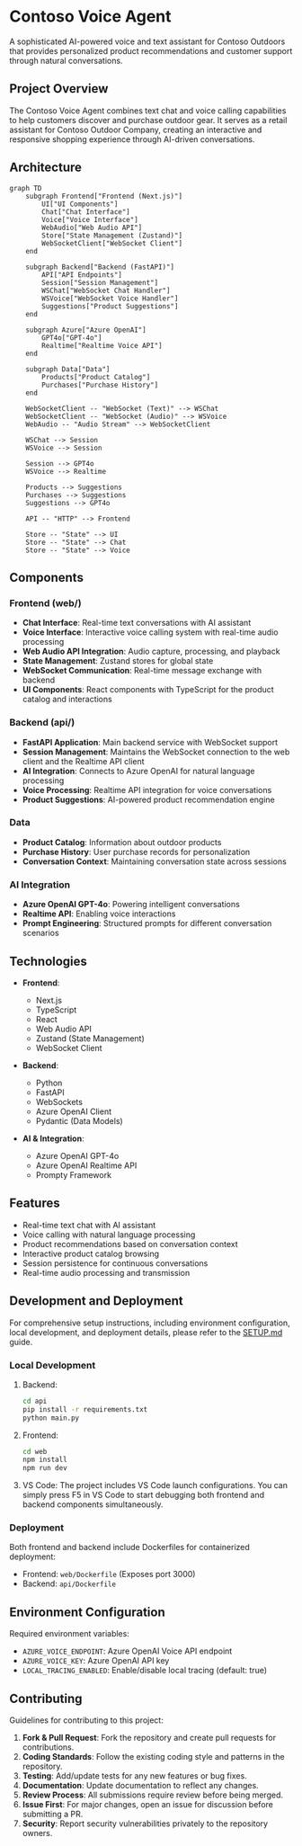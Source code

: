 # Contoso Voice Agent

A sophisticated AI-powered voice and text assistant for Contoso Outdoors that provides personalized product recommendations and customer support through natural conversations.

## Project Overview

The Contoso Voice Agent combines text chat and voice calling capabilities to help customers discover and purchase outdoor gear. It serves as a retail assistant for Contoso Outdoor Company, creating an interactive and responsive shopping experience through AI-driven conversations.

## Architecture

```mermaid
graph TD
    subgraph Frontend["Frontend (Next.js)"]
        UI["UI Components"]
        Chat["Chat Interface"]
        Voice["Voice Interface"]
        WebAudio["Web Audio API"]
        Store["State Management (Zustand)"]
        WebSocketClient["WebSocket Client"]
    end

    subgraph Backend["Backend (FastAPI)"]
        API["API Endpoints"]
        Session["Session Management"]
        WSChat["WebSocket Chat Handler"]
        WSVoice["WebSocket Voice Handler"]
        Suggestions["Product Suggestions"]
    end

    subgraph Azure["Azure OpenAI"]
        GPT4o["GPT-4o"]
        Realtime["Realtime Voice API"]
    end

    subgraph Data["Data"]
        Products["Product Catalog"]
        Purchases["Purchase History"]
    end

    WebSocketClient -- "WebSocket (Text)" --> WSChat
    WebSocketClient -- "WebSocket (Audio)" --> WSVoice
    WebAudio -- "Audio Stream" --> WebSocketClient
    
    WSChat --> Session
    WSVoice --> Session
    
    Session --> GPT4o
    WSVoice --> Realtime
    
    Products --> Suggestions
    Purchases --> Suggestions
    Suggestions --> GPT4o
    
    API -- "HTTP" --> Frontend
    
    Store -- "State" --> UI
    Store -- "State" --> Chat
    Store -- "State" --> Voice
```

## Components

### Frontend (web/)

- **Chat Interface**: Real-time text conversations with AI assistant
- **Voice Interface**: Interactive voice calling system with real-time audio processing
- **Web Audio API Integration**: Audio capture, processing, and playback
- **State Management**: Zustand stores for global state
- **WebSocket Communication**: Real-time message exchange with backend
- **UI Components**: React components with TypeScript for the product catalog and interactions

### Backend (api/)

- **FastAPI Application**: Main backend service with WebSocket support
- **Session Management**: Maintains the WebSocket connection to the web client and the Realtime API client
- **AI Integration**: Connects to Azure OpenAI for natural language processing
- **Voice Processing**: Realtime API integration for voice conversations
- **Product Suggestions**: AI-powered product recommendation engine

### Data

- **Product Catalog**: Information about outdoor products
- **Purchase History**: User purchase records for personalization
- **Conversation Context**: Maintaining conversation state across sessions

### AI Integration

- **Azure OpenAI GPT-4o**: Powering intelligent conversations
- **Realtime API**: Enabling voice interactions
- **Prompt Engineering**: Structured prompts for different conversation scenarios

## Technologies

- **Frontend**:
  - Next.js 
  - TypeScript
  - React
  - Web Audio API
  - Zustand (State Management)
  - WebSocket Client

- **Backend**:
  - Python
  - FastAPI
  - WebSockets
  - Azure OpenAI Client
  - Pydantic (Data Models)

- **AI & Integration**:
  - Azure OpenAI GPT-4o
  - Azure OpenAI Realtime API
  - Prompty Framework

## Features

- Real-time text chat with AI assistant
- Voice calling with natural language processing
- Product recommendations based on conversation context
- Interactive product catalog browsing
- Session persistence for continuous conversations
- Real-time audio processing and transmission

## Development and Deployment

For comprehensive setup instructions, including environment configuration, local development, and deployment details, please refer to the [SETUP.md](SETUP.md) guide.

### Local Development

1. Backend:
   ```bash
   cd api
   pip install -r requirements.txt
   python main.py
   ```

2. Frontend:
   ```bash
   cd web
   npm install
   npm run dev
   ```

3. VS Code:
   The project includes VS Code launch configurations. You can simply press F5 in VS Code to start debugging both frontend and backend components simultaneously.

### Deployment

Both frontend and backend include Dockerfiles for containerized deployment:

- Frontend: `web/Dockerfile` (Exposes port 3000)
- Backend: `api/Dockerfile`

## Environment Configuration

Required environment variables:

- `AZURE_VOICE_ENDPOINT`: Azure OpenAI Voice API endpoint
- `AZURE_VOICE_KEY`: Azure OpenAI API key
- `LOCAL_TRACING_ENABLED`: Enable/disable local tracing (default: true)

## Contributing

Guidelines for contributing to this project:

1. **Fork & Pull Request**: Fork the repository and create pull requests for contributions.
2. **Coding Standards**: Follow the existing coding style and patterns in the repository.
3. **Testing**: Add/update tests for any new features or bug fixes.
4. **Documentation**: Update documentation to reflect any changes.
5. **Review Process**: All submissions require review before being merged.
6. **Issue First**: For major changes, open an issue for discussion before submitting a PR.
7. **Security**: Report security vulnerabilities privately to the repository owners.
